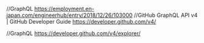 //GraphQL
https://employment.en-japan.com/engineerhub/entry/2018/12/26/103000
//GitHub GraphQL API v4 | GitHub Developer Guide
https://developer.github.com/v4/

//GraphQL
https://developer.github.com/v4/explorer/
